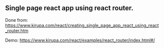 ## Single page react app using react router.
Done from: https://www.kirupa.com/react/creating_single_page_app_react_using_react_router.htm

Demo: https://www.kirupa.com/react/examples/react_router/index.html#/
